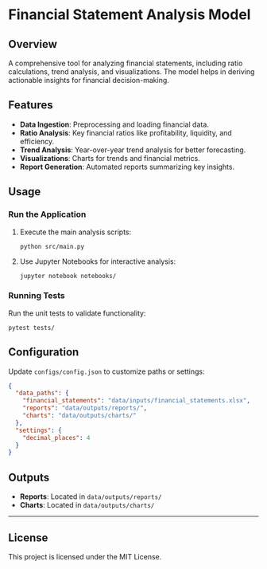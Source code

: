 # Financial Statement Analysis Model

## Overview
A comprehensive tool for analyzing financial statements, including ratio calculations, trend analysis, and visualizations. The model helps in deriving actionable insights for financial decision-making.

## Features
- **Data Ingestion**: Preprocessing and loading financial data.
- **Ratio Analysis**: Key financial ratios like profitability, liquidity, and efficiency.
- **Trend Analysis**: Year-over-year trend analysis for better forecasting.
- **Visualizations**: Charts for trends and financial metrics.
- **Report Generation**: Automated reports summarizing key insights.

## Usage

### Run the Application
1. Execute the main analysis scripts:
   ```
   python src/main.py
   ```
2. Use Jupyter Notebooks for interactive analysis:
   ```
   jupyter notebook notebooks/
   ```

### Running Tests
Run the unit tests to validate functionality:
```
pytest tests/
```
## Configuration
Update `configs/config.json` to customize paths or settings:
```json
{
  "data_paths": {
    "financial_statements": "data/inputs/financial_statements.xlsx",
    "reports": "data/outputs/reports/",
    "charts": "data/outputs/charts/"
  },
  "settings": {
    "decimal_places": 4
  }
}
```
## Outputs
- **Reports**: Located in `data/outputs/reports/`
- **Charts**: Located in `data/outputs/charts/`

---

## License
This project is licensed under the MIT License.

